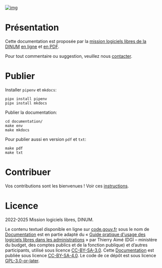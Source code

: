 
[![img](https://img.shields.io/badge/code.gouv.fr-contributif-blue.svg)](https://code.gouv.fr/documentation/#/publier)

# Présentation

Cette documentation est proposée par la [mission logiciels libres de la DINUM](https://code.gouv.fr) [en ligne](https://code.gouv.fr/documentation/) et [en PDF](https://code.gouv.fr/documentation/logiciels-libres-et-administration-publique.pdf).

Pour tout commentaire ou suggestion, veuillez nous [contacter](https://code.gouv.fr/fr/contact/).

# Publier

Installer `pipenv` et `mkdocs`:

```
pipx install pipenv
pipx install mkdocs
```

Publier la documentation:

```
cd documentation/
make env
make mkdocs
```

Pour publier aussi en version `pdf` et `txt`:

```
make pdf
make txt
```

# Contribuer

Vos contributions sont les bienvenues !  Voir ces [instructions](https://github.com/codegouvfr/documentation/blob/main/CONTRIBUTING.fr.md).

# Licence

2022-2025 Mission logiciels libres, DINUM.

Le contenu textuel disponible en ligne sur [code.gouv.fr](https://code.gouv.fr) sous le nom de [Documentation](https://code.gouv.fr/documentation/) est en partie adapté du « [Guide pratique d'usage des logiciels libres dans les administrations](https://adullact.org/IMG/pdf/GuideLLadministrations-V1.2.0.pdf) » par Thierry Aimé (DGI – ministère du budget, des comptes publics et de la fonction publique) et d’autres participants, utilisé sous licence [CC-BY-SA-3.0](https://creativecommons.org/licenses/by-sa/3.0/deed.fr). Cette [Documentation](https://code.gouv.fr/documentation) est publiée sous licence [CC-BY-SA-4.0](https://creativecommons.org/licenses/by-sa/4.0/deed.fr). Le code de ce dépôt est sous licence [GPL-3.0-or-later](https://github.com/codegouvfr/documentation/blob/main/LICENSES/GPL-3.0-or-later.txt).
